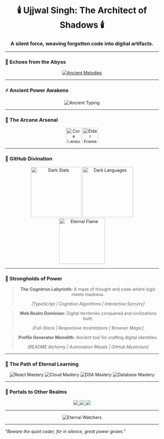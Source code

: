<h1 align="center">🕯️ Ujjwal Singh: The Architect of Shadows 🕯️</h1>
<h3 align="center">A silent force, weaving forgotten code into digital artifacts.</h3>

---

### 🎵 Echoes from the Abyss
<div align="center">
  <a href="https://open.spotify.com/user/b153qt60bx5nsh8nv2sd6t1ri">
    <img src="https://spotify-recently-played-readme.vercel.app/api?user=b153qt60bx5nsh8nv2sd6t1ri&count=5&unique=true&width=600&theme=dark" alt="Ancient Melodies" />
  </a>
</div>

---

### ⚡ Ancient Power Awakens
<div align="center">
  <img src="https://readme-typing-svg.herokuapp.com?font=Ancient+Runes&size=30&duration=4000&color=8B0000&center=true&vCenter=true&width=600&lines=Where+Code+Meets+Shadow;Digital+Alchemy+in+Motion;Eternal+Knowledge+Seeks+Form" alt="Ancient Typing" />
</div>

---

### 📜 The Arcane Arsenal
<div align="center">
  <img src="https://skillicons.dev/icons?i=java,python,cpp,js" height="50" alt="Core Languages" title="Forbidden Languages" />
  <img src="https://skillicons.dev/icons?i=react,aws,mysql,git" height="50" alt="Elder Frameworks" title="Ancient Tools" />
</div>

---

### 🔮 GitHub Divination
<div align="center">
  <img src="https://github-readme-stats.vercel.app/api?username=fallofpheonix&show_icons=true&theme=dark&hide_border=true&bg_color=0d1117&title_color=8B0000&icon_color=4B0082&text_color=ffffff" height="165" alt="Dark Stats" />
  <img src="https://github-readme-stats.vercel.app/api/top-langs/?username=fallofpheonix&layout=compact&theme=dark&hide_border=true&bg_color=0d1117&title_color=8B0000&text_color=ffffff" height="165" alt="Dark Languages" />
</div>
<div align="center">
  <img src="https://streak-stats.demolab.com?user=fallofpheonix&theme=dark&hide_border=true&background=0D1117&ring=8B0000&fire=4B0082&currStreakLabel=FFFFFF" height="150" alt="Eternal Flame" />
</div>

---

### 🏰 Strongholds of Power
<div align="center">
  <blockquote>
    <p><b>The Cognitron Labyrinth:</b> A maze of thought and code where logic meets madness.</p>
    <p><i>[TypeScript | Cognitive Algorithms | Interactive Sorcery]</i></p>
  </blockquote>
  <blockquote>
    <p><b>Web Realm Dominion:</b> Digital territories conquered and civilizations built.</p>
    <p><i>[Full-Stack | Responsive Incantations | Browser Magic]</i></p>
  </blockquote>
  <blockquote>
    <p><b>Profile Generator Monolith:</b> Ancient tool for crafting digital identities.</p>
    <p><i>[README Alchemy | Automation Rituals | GitHub Mysticism]</i></p>
  </blockquote>
</div>

---

### 🌌 The Path of Eternal Learning
<div align="center">
  <img src="https://img.shields.io/badge/React%20Conjuring-🟢🟢🟢⚫⚫-darkred?style=for-the-badge" alt="React Mastery" />
  <img src="https://img.shields.io/badge/Cloud%20Dominion-🟢🟢⚫⚫⚫-darkred?style=for-the-badge" alt="Cloud Mastery" />
  <img src="https://img.shields.io/badge/Algorithmic%20Sorcery-🟢🟢🟢🟢⚫-darkred?style=for-the-badge" alt="DSA Mastery" />
  <img src="https://img.shields.io/badge/Database%20Necromancy-🟢🟢🟢⚫⚫-darkred?style=for-the-badge" alt="Database Mastery" />
</div>

---

### 🔗 Portals to Other Realms
<div align="center">
  <a href="https://linkedin.com/in/ujjwal-singh">
    <img src="https://img.shields.io/badge/LinkedIn-Professional%20Realm-0077B5?style=for-the-badge&logo=linkedin&logoColor=white" />
  </a>
  <a href="mailto:ujjosing@gmail.com">
    <img src="https://img.shields.io/badge/Email-Scroll%20Messenger-D14836?style=for-the-badge&logo=gmail&logoColor=white" />
  </a>
  <a href="https://github.com/fallofpheonix">
    <img src="https://img.shields.io/badge/GitHub-Code%20Sanctum-100000?style=for-the-badge&logo=github&logoColor=white" />
  </a>
</div>

---

<div align="center">
  <p>
    <img src="https://visitcount.itsvg.in/api?id=fallofpheonix&icon=0&color=0&label=Ancient+Visitors" alt="Eternal Watchers" />
  </p>
</div>

---

*“Beware the quiet coder, for in silence, great power grows.”*
